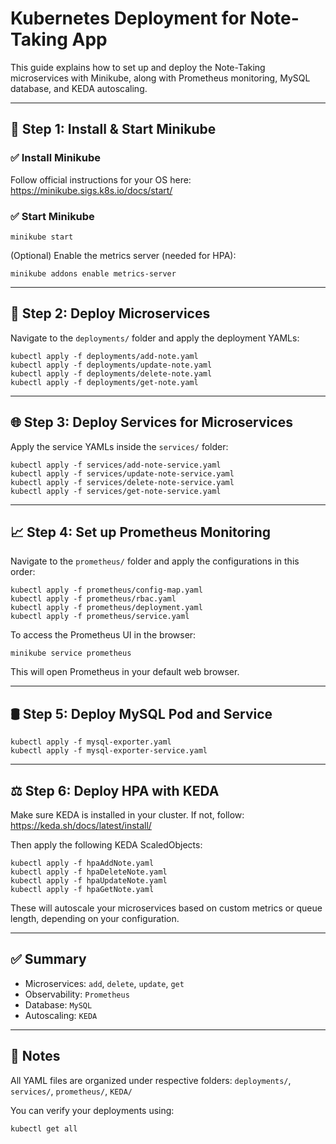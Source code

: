 <h1>Kubernetes Deployment for Note-Taking App</h1>

<p>This guide explains how to set up and deploy the Note-Taking microservices with Minikube, along with Prometheus monitoring, MySQL database, and KEDA autoscaling.</p>

<hr>

<h2>🔧 Step 1: Install & Start Minikube</h2>

<h3>✅ Install Minikube</h3>
<p>Follow official instructions for your OS here: <a href="https://minikube.sigs.k8s.io/docs/start/">https://minikube.sigs.k8s.io/docs/start/</a></p>

<h3>✅ Start Minikube</h3>
<pre><code>minikube start</code></pre>

<p>(Optional) Enable the metrics server (needed for HPA):</p>
<pre><code>minikube addons enable metrics-server</code></pre>

<hr>

<h2>🚀 Step 2: Deploy Microservices</h2>
<p>Navigate to the <code>deployments/</code> folder and apply the deployment YAMLs:</p>
<pre><code>kubectl apply -f deployments/add-note.yaml
kubectl apply -f deployments/update-note.yaml
kubectl apply -f deployments/delete-note.yaml
kubectl apply -f deployments/get-note.yaml</code></pre>

<hr>

<h2>🌐 Step 3: Deploy Services for Microservices</h2>
<p>Apply the service YAMLs inside the <code>services/</code> folder:</p>
<pre><code>kubectl apply -f services/add-note-service.yaml
kubectl apply -f services/update-note-service.yaml
kubectl apply -f services/delete-note-service.yaml
kubectl apply -f services/get-note-service.yaml</code></pre>

<hr>

<h2>📈 Step 4: Set up Prometheus Monitoring</h2>
<p>Navigate to the <code>prometheus/</code> folder and apply the configurations in this order:</p>
<pre><code>kubectl apply -f prometheus/config-map.yaml
kubectl apply -f prometheus/rbac.yaml
kubectl apply -f prometheus/deployment.yaml
kubectl apply -f prometheus/service.yaml</code></pre>

<p>To access the Prometheus UI in the browser:</p>
<pre><code>minikube service prometheus</code></pre>

<p>This will open Prometheus in your default web browser.</p>

<hr>

<h2>🛢️ Step 5: Deploy MySQL Pod and Service</h2>
<pre><code>kubectl apply -f mysql-exporter.yaml
kubectl apply -f mysql-exporter-service.yaml</code></pre>

<hr>

<h2>⚖️ Step 6: Deploy HPA with KEDA</h2>
<p>Make sure KEDA is installed in your cluster. If not, follow: <a href="https://keda.sh/docs/latest/install/">https://keda.sh/docs/latest/install/</a></p>

<p>Then apply the following KEDA ScaledObjects:</p>
<pre><code>kubectl apply -f hpaAddNote.yaml
kubectl apply -f hpaDeleteNote.yaml
kubectl apply -f hpaUpdateNote.yaml
kubectl apply -f hpaGetNote.yaml</code></pre>

<p>These will autoscale your microservices based on custom metrics or queue length, depending on your configuration.</p>

<hr>

<h2>✅ Summary</h2>
<ul>
  <li>Microservices: <code>add</code>, <code>delete</code>, <code>update</code>, <code>get</code></li>
  <li>Observability: <code>Prometheus</code></li>
  <li>Database: <code>MySQL</code></li>
  <li>Autoscaling: <code>KEDA</code></li>
</ul>

<hr>

<h2>📎 Notes</h2>
<p>All YAML files are organized under respective folders: <code>deployments/</code>, <code>services/</code>, <code>prometheus/</code>, <code>KEDA/</code></p>
<p>You can verify your deployments using:</p>
<pre><code>kubectl get all</code></pre>
